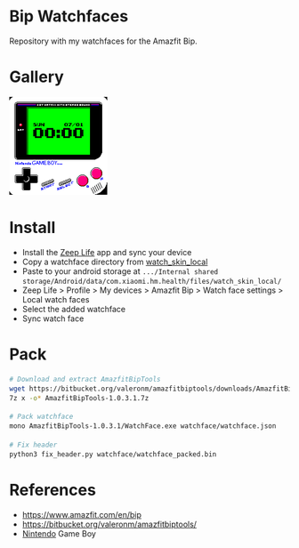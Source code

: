 # Bip Watchfaces

Repository with my watchfaces for the Amazfit Bip.

# Gallery

![](watch_skin_local/gameboy/gameboy_packed_animated.gif)

# Install

* Install the [Zeep Life](https://play.google.com/store/apps/details?id=com.xiaomi.hm.health) app and sync your device
* Copy a watchface directory from [watch_skin_local](watch_skin_local)
* Paste to your android storage at `.../Internal shared storage/Android/data/com.xiaomi.hm.health/files/watch_skin_local/`
* Zeep Life > Profile > My devices > Amazfit Bip > Watch face settings > Local watch faces
* Select the added watchface
* Sync watch face

# Pack

```bash
# Download and extract AmazfitBipTools
wget https://bitbucket.org/valeronm/amazfitbiptools/downloads/AmazfitBipTools-1.0.3.1.7z
7z x -o* AmazfitBipTools-1.0.3.1.7z

# Pack watchface
mono AmazfitBipTools-1.0.3.1/WatchFace.exe watchface/watchface.json

# Fix header
python3 fix_header.py watchface/watchface_packed.bin
```

# References

* https://www.amazfit.com/en/bip
* https://bitbucket.org/valeronm/amazfitbiptools/
* [Nintendo](https://www.nintendo.com) Game Boy
